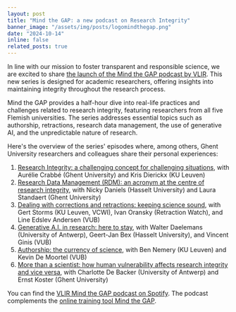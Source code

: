 ```yaml
---
layout: post
title: "Mind the GAP: a new podcast on Research Integrity"
banner_image: "/assets/img/posts/logomindthegap.png"
date: "2024-10-14"
inline: false
related_posts: true
---
```


In line with our mission to foster transparent and responsible science, we are excited to share [the launch of the Mind the GAP podcast by VLIR](https://www.ugent.be/en/news-events/podcast-mind-the-gap-research-integrity.htm). This new series is designed for academic researchers, offering insights into maintaining integrity throughout the research process.

Mind the GAP provides a half-hour dive into real-life practices and challenges related to research integrity, featuring researchers from all five Flemish universities. The series addresses essential topics such as authorship, retractions, research data management, the use of generative AI, and the unpredictable nature of research.

Here's the overview of the series' episodes where, among others, Ghent University researchers and colleagues share their personal experiences:

1. [Research Integrity: a challenging concept for challenging situations](https://open.spotify.com/episode/4nxCXLSLd0Byp0wrVEVT8a?si=266pp_WwSGGP1EH9-rbFpA), with Aurélie Crabbé (Ghent University) and Kris Dierickx (KU Leuven)
2. [Research Data Management (RDM): an acronym at the centre of research integrity](https://open.spotify.com/episode/1qRbLc8Qj7JlX6nGAp30l5?si=10FnOy9ESi6s09UnssasUQ), with Nicky Daniels (Hasselt University) and Laura Standaert (Ghent University)
3. [Dealing with corrections and retractions: keeping science sound](https://open.spotify.com/episode/3DA2cRUg8uvY6geXCdpB6B?si=J8j0Nxp9TUSYJL6WX7V8eA), with Gert Storms (KU Leuven, VCWI), Ivan Oransky (Retraction Watch), and Line Edslev Andersen (VUB)
4. [Generative A.I. in research: here to stay](https://open.spotify.com/episode/2ZYL4xAro3VYrzKdZK0jBZ?si=MH9ToYrNSICaGEFcdP_Fig), with Walter Daelemans (University of Antwerp), Geert-Jan Bex (Hasselt University), and Vincent Ginis (VUB)
5. [Authorship: the currency of science](https://open.spotify.com/episode/046as63tFGAn4c2xALxw9G?si=UMcloP5NTeyFhOQA2V8a3A), with Ben Nemery (KU Leuven) and Kevin De Moortel (VUB)
6. [More than a scientist: how human vulnerability affects research integrity and vice versa](https://open.spotify.com/episode/6CgZRj9tEC1pb5LE8jeU2k?si=xQEi8t3xQV6tfIwF5Pyqlw), with Charlotte De Backer (University of Antwerp) and Ernst Koster (Ghent University)

You can find the [VLIR Mind the GAP podcast on Spotify](https://open.spotify.com/show/7fv32Wfg92fbDAlAFsazj8?si=fa256c30104a4888).
The podcast complements the [online training tool Mind the GAP](https://onderzoektips.ugent.be/en/tips/00002012/).

